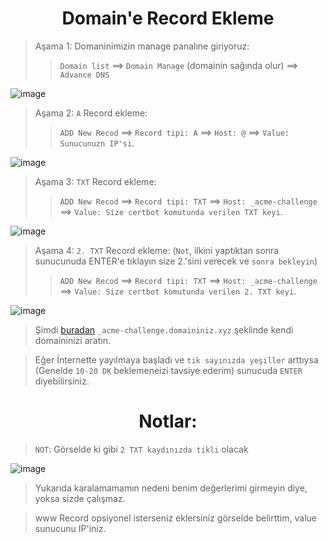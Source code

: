 <h1 align="center">Domain'e Record Ekleme</h1>

> Aşama 1: Domaninimizin manage panalıne giriyoruz:
>> `Domain list` ==> `Domain Manage` (domainin sağında olur) ==> `Advance DNS`

![image](https://github.com/ruesandora/Ar.io/assets/101149671/d34cd3a7-c3e3-41f2-b10e-10d34cddf784)

> Aşama 2: `A` Record ekleme:
>> `ADD New Recod` ==> `Record tipi: A` ==> `Host: @` ==> `Value: Sunucunuzn IP'si`. 

![image](https://github.com/ruesandora/Ar.io/assets/101149671/287ac28b-338a-41c5-bff8-dc40eef7eeff)

> Aşama 3: `TXT` Record ekleme:
>> `ADD New Recod` ==> `Record tipi: TXT` ==> `Host: _acme-challenge` ==> `Value: Size certbot komutunda verilen TXT keyi`.

![image](https://github.com/ruesandora/Ar.io/assets/101149671/b93e5d5b-b96e-473f-aeaf-dad2b6f1f6c0)

> Aşama 4: `2. TXT` Record ekleme: (`Not`, ilkini yaptıktan sonra sunucunuda ENTER'e tıklayın size 2.'sini verecek ve `sonra bekleyin`)
>> `ADD New Recod` ==> `Record tipi: TXT` ==> `Host: _acme-challenge` ==> `Value: Size certbot komutunda verilen 2. TXT keyi`.

![image](https://github.com/ruesandora/Ar.io/assets/101149671/b93e5d5b-b96e-473f-aeaf-dad2b6f1f6c0)

> Şimdi [buradan](https://dnschecker.org/#TXT/_acme-challenge.ruesandora.xyz) `_acme-challenge.domaininiz.xyz` şeklinde kendi domaininizi aratın.

> Eğer İnternette yayılmaya başladı ve `tik sayınızda yeşiller` arttıysa (Genelde `10-20 DK` beklemeneizi tavsiye ederim) sunucuda `ENTER` diyebilirsiniz.

<h1 align="center">Notlar:</h1>

> `NOT`: Görselde ki gibi `2 TXT kaydınızda tikli` olacak

![image](https://github.com/ruesandora/Ar.io/assets/101149671/50866698-bfd1-4427-a627-24b49151d3ee)

> Yukarıda karalamamamın nedeni benim değerlerimi girmeyin diye, yoksa sizde çalışmaz.

> www Record opsiyonel isterseniz eklersiniz görselde belirttim, value sunucunu IP'iniz.

